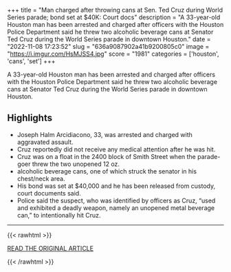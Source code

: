+++
title = "Man charged after throwing cans at Sen. Ted Cruz during World Series parade; bond set at $40K: Court docs"
description = "A 33-year-old Houston man has been arrested and charged after officers with the Houston Police Department said he threw two alcoholic beverage cans at Senator Ted Cruz during the World Series parade in downtown Houston."
date = "2022-11-08 17:23:52"
slug = "636a9087902a41b9200805c0"
image = "https://i.imgur.com/HsMJSS4.jpg"
score = "1981"
categories = ['houston', 'cans', 'set']
+++

A 33-year-old Houston man has been arrested and charged after officers with the Houston Police Department said he threw two alcoholic beverage cans at Senator Ted Cruz during the World Series parade in downtown Houston.

## Highlights

- Joseph Halm Arcidiacono, 33, was arrested and charged with aggravated assault.
- Cruz reportedly did not receive any medical attention after he was hit.
- Cruz was on a float in the 2400 block of Smith Street when the parade-goer threw the two unopened 12 oz.
- alcoholic beverage cans, one of which struck the senator in his chest/neck area.
- His bond was set at $40,000 and he has been released from custody, court documents said.
- Police said the suspect, who was identified by officers as Cruz, “used and exhibited a deadly weapon, namely an unopened metal beverage can,” to intentionally hit Cruz.

---

{{< rawhtml >}}
  <p class="article-category">
    <a target="_blank" href="https://www.click2houston.com/news/local/2022/11/07/man-arrested-during-world-series-parade-after-throwing-beer-can-at-senator-ted-cruz/">READ THE ORIGINAL ARTICLE</a>
  </p>
{{< /rawhtml >}}
